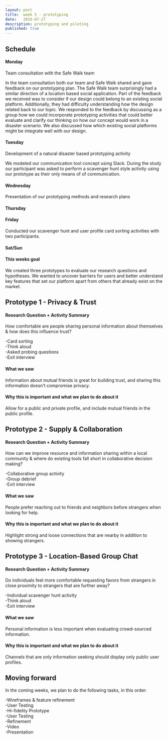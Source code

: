 ```yaml
---
layout: post
title:  week 5 - prototyping
date:   2016-07-27
description: prototyping and piloting
published: true
---
```

## Schedule  

#### Monday
Team consultation with the Safe Walk team  
  
In the team consultation both our team and Safe Walk shared and gave feedback on our prototyping plan. 
The Safe Walk team surprisingly had a similar direction of a location based social application. 
Part of the feedback we received was to consider if our design could belong to an existing social platform.
Additionally, they had difficulty understanding how the design related back to our topic. We responded to the feedback
by discussing as a group how we could incorporate prototyping activities that could better evaluate and clarify our 
 thinking on how our concept would work in a disaster scenario. We also discussed how which existing social platforms
 might be integrate well with our design. 

#### Tuesday
Development of a natural disaster based prototyping activity

We modeled our communication tool concept using Slack. During the study our participant was asked to perform a scavenger 
hunt style activity using our prototype as their only means of of communication. 
 
 

#### Wednesday
Presentation of our prototyping methods and research plans

#### Thursday

#### Friday
Conducted our scavenger hunt and user profile card sorting activities with two participants.  


#### Sat/Sun

#### This weeks goal
We created three prototypes to evaluate our research questions and hypotheses. We wanted to uncover barriers for users and better understand key features that set our platform apart from others that already exist on the market.


## Prototype 1 - Privacy & Trust

#### Research Question + Activity Summary
How comfortable are people sharing personal information about themselves & how does this influence trust?

-Card sorting<br/>
-Think aloud<br/>
-Asked probing questions<br/>
-Exit interview<br/>

#### What we saw
Information about mutual friends is great for building trust, and sharing this information doesn’t compromise privacy.

#### Why this is important and what we plan to do about it
Allow for a public and private profile, and include mutual friends in the public profile.

## Prototype 2 - Supply & Collaboration

#### Research Question + Activity Summary
How can we improve resource and information sharing within a local community & where do existing tools fall short in collaborative decision making?

-Collaborative group activity<br/>
-Group debrief<br/>
-Exit interview<br/>

#### What we saw
People prefer reaching out to friends and neighbors before strangers when looking for help.

#### Why this is important and what we plan to do about it
Highlight strong and loose connections that are nearby in addition to showing strangers.

## Prototype 3 - Location-Based Group Chat

#### Research Question + Activity Summary
Do individuals feel more comfortable requesting favors from strangers in close proximity to strangers that are further away?

-Individual scavenger hunt activity<br/>
-Think aloud<br/>
-Exit interview<br/>

#### What we saw
Personal information is less important when evaluating crowd-sourced information.

#### Why this is important and what we plan to do about it
Channels that are only information seeking should display only public user profiles.


## Moving forward
In the coming weeks, we plan to do the following tasks, in this order:

-Wireframes & feature refinement<br/>
-User Testing<br/>
-Hi-fidelity Prototype<br/>
-User Testing<br/>
-Refinement<br/>
-Video<br/>
-Presentation<br/>

